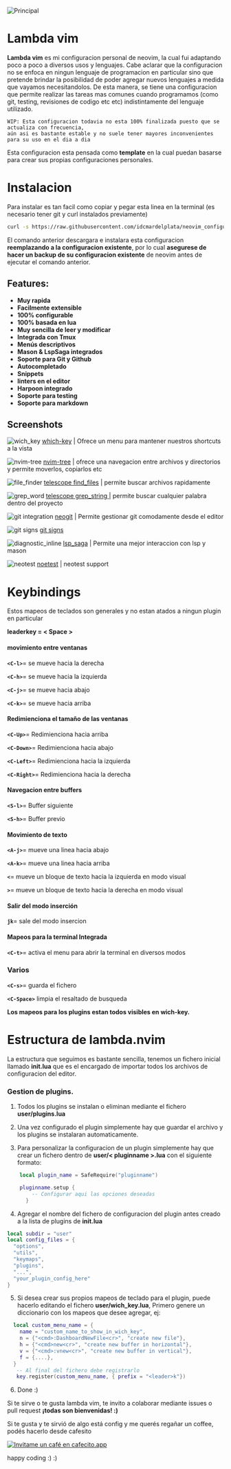 ![Principal](./images/inicio.png)
# Lambda vim

**Lambda vim** es mi configuracion personal de neovim, la cual fui adaptando poco a poco a diversos usos y lenguajes.
Cabe aclarar que la configuracion no se enfoca en ningun lenguaje de programacion en particular sino que pretende brindar la posibilidad de poder agregar nuevos lenguajes a medida que vayamos necesitandolos.
De esta manera, se tiene una configuracion que permite realizar las tareas mas comunes cuando programamos (como git, testing, revisiones de codigo etc etc) indistintamente del lenguaje utilizado.

    WIP: Esta configuracion todavia no esta 100% finalizada puesto que se actualiza con frecuencia,
    aún asi es bastante estable y no suele tener mayores inconvenientes para su uso en el dia a dia

  Esta configuracion esta pensada como **template** en la cual puedan basarse para crear sus propias configuraciones personales.

# Instalacion

Para instalar es tan facil como copiar y pegar esta linea en la terminal (es necesario tener git y curl instalados previamente)

```sh
curl -s https://raw.githubusercontent.com/idcmardelplata/neovim_configuration/master/setup.sh | bash
```

El comando anterior descargara e instalara esta configuracion **reemplazando a la configuracion existente**, por lo cual **asegurese de hacer un backup de su configuracion existente** de neovim antes de ejecutar el comando anterior.

## Features:
  * **Muy rapida**
  * **Facilmente extensible**
  * **100% configurable**
  * **100% basada en lua**
  * **Muy sencilla de leer y modificar**
  * **Integrada con Tmux**
  * **Menús descriptivos**
  * **Mason & LspSaga integrados**
  * **Soporte para Git y Github**
  * **Autocompletado**
  * **Snippets**
  * **linters en el editor**
  * **Harpoon integrado**
  * **Soporte para testing**
  * **Soporte para markdown**

## Screenshots
![wich_key](./images/hich_key.png) 
  [which-key](https://github.com/folke/which-key.nvim) | Ofrece un menu para mantener nuestros shortcuts a la vista



![nvim-tree](./images/nvim_tree.png)
[nvim-tree](https://github.com/kyazdani42/nvim-tree.lua)  | ofrece una navegacion entre archivos y directorios y permite moverlos, copiarlos etc



![file_finder](./images/file_finder.png)
[telescope find_files](https://github.com/nvim-telescope/telescope.nvim) | permite buscar archivos rapidamente

![grep_word](./images/grep_word.png)
[telescope grep_string ](https://github.com/nvim-telescope/telescope.nvim)  | permite buscar cualquier palabra dentro del proyecto


![git integration](./images/git.png)
[neogit](https://github.com/lewis6991/gitsigns.nvim) | Permite gestionar git comodamente desde el editor

![git signs](./images/git_signs.png) 
[git signs](https://github.com/lewis6991/gitsigns.nvim) 

![diagnostic_inline](./images/diagnostics_inline.png) 
[lsp_saga](https://github.com/glepnir/lspsaga.nvim) | Permite una mejor interaccion con lsp y mason

![neotest](./images/neotest.png)
[noetest](https://github.com/nvim-neotest/neotest)  | neotest support


# Keybindings
Estos mapeos de teclados son generales y no estan atados a ningun plugin en particular

**leaderkey = < Space >**

#### movimiento entre ventanas
 **```<C-l>```**= se mueve hacia la derecha

 **```<C-h>```**= se mueve hacia la izquierda

 **```<C-j>```**= se mueve hacia abajo

 **```<C-k>```**= se mueve hacia arriba

#### Redimienciona el tamaño de las ventanas
 **```<C-Up>```**= Redimienciona hacia arriba

 **```<C-Down>```**= Redimienciona hacia abajo

 **```<C-Left>```**= Redimienciona hacia la izquierda

 **```<C-Right>```**= Redimienciona hacia la derecha

#### Navegacion entre buffers
 **```<S-l>```**= Buffer siguiente

 **```<S-h>```**= Buffer previo

#### Movimiento de texto
 **```<A-j>```**= mueve una linea hacia abajo
 
 **```<A-k>```**= mueve una linea hacia arriba

 **```<```**= mueve un bloque de texto hacia la izquierda en modo visual

 **```>```**= mueve un bloque de texto hacia la derecha en modo visual

#### Salir del modo inserción
 **```jk```**= sale del modo insercion


#### Mapeos para la terminal Integrada
 **```<C-t>```**= activa el menu para abrir la terminal en diversos modos

### Varios
 **```<C-s>```**= guarda el fichero

 **```<C-Space>```** limpia el resaltado de busqueda


**Los mapeos para los plugins estan todos visibles en wich-key.**




# Estructura de **lambda.nvim**

La estructura que seguimos es bastante sencilla, tenemos un fichero inicial llamado **init.lua**
que es el encargado de importar todos los archivos de configuracion del editor.

### Gestion de plugins.
  1) Todos los plugins se instalan o eliminan mediante el fichero **user/plugins.lua**

  2) Una vez configurado el plugin simplemente hay que guardar el archivo y los plugins se instalaran automaticamente.

  3) Para personalizar la configuracion de un plugin simplemente hay que crear un fichero dentro de **user/< pluginname >.lua** con el siguiente formato:

  ```lua
      local plugin_name = SafeRequire("pluginname")

      pluginname.setup {
          -- Configurar aqui las opciones deseadas
        }
  ```
  4) Agregar el nombre del fichero de configuracion del plugin antes creado a la lista de plugins de **init.lua**

  ```lua
  local subdir = "user"
  local config_files = {
    "options",
    "utils",
    "keymaps",
    "plugins",
    "...",
    "your_plugin_config_here"
  }

  ```
  5) Si desea crear sus propios mapeos de teclado para el plugin, puede hacerlo editando el fichero **user/wich_key.lua**,
  Primero genere un diccionario con los mapeos que desee agregar, ej: 

  ```lua
    local custom_menu_name = {
      name = "custom_name_to_show_in_wich_key",
      n = {"<cmd>:DashboardNewFile<cr>", "create new file"},
      h = {"<cmd>new<cr>", "create new buffer in horizontal"},
      v = {"<cmd>:vnew<cr>", "create new buffer in vertical"},
      f = {....},
    }
     -- Al final del fichero debe registrarlo
     key.register(custom_menu_name, { prefix = "<leader>k"})

  ```

 6) Done :)



Si te sirve o te gusta lambda vim, te invito a colaborar mediante issues o pull request **¡todas son bienvenidas! :)**

Si te gusta y te sirvió de algo está config y me querés regañar un coffee, podés hacerlo desde cafesito

[![Invitame un café en cafecito.app](https://cdn.cafecito.app/imgs/buttons/button_1.svg)](https://cafecito.app/idcmardelplata)

happy coding :) :)

